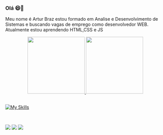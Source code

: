### Olá 😄👋
 Meu nome é Artur Braz estou formado em Analise e Desenvolvimento de Sistemas e buscando vagas de emprego como desenvolvedor WEB.
 <br>
 Atualmente estou aprendendo HTML,CSS e JS
<!--
**ArturBraz/ArturBraz** is a ✨ _special_ ✨ repository because its `README.md` (this file) appears on your GitHub profile.

Here are some ideas to get you started:

- 🔭 I’m currently working on ...
- 🌱 I’m currently learning ...
- 👯 I’m looking to collaborate on ...
- 🤔 I’m looking for help with ...
- 💬 Ask me about ...
- 📫 How to reach me: ...
- 😄 Pronouns: ...
- ⚡ Fun fact: ...
-->

<div align="center">
  <a href="https://github.com/ArturBraz">
  <img height="180em" src="https://github-readme-stats.vercel.app/api?username=ArturBraz&show_icons=true&theme=dark&include_all_commits=true&count_private=true"/>
  <img height="180em" src="https://github-readme-stats.vercel.app/api/top-langs/?username=ArturBraz&layout=compact&langs_count=7&theme=dark"/>
</div>
<div style="display: inline_block"><br>

  [![My Skills](https://skillicons.dev/icons?i=html,css,js,ts,react,tailwind,styledcomponents,postgres,mysql,sqlite,nodejs,docker)](https://skillicons.dev)
 
</div>
  
  ##
 
<div> 
 <div> <br>
  <a href = "mailto:documentos.braz@gmail.com"><img src="https://img.shields.io/badge/-Gmail-%23333?style=for-the-badge&logo=gmail&logoColor=white" target="_blank"></a>
  <a href="https://www.linkedin.com/in/artur-braz-a4631424b/" target="_blank"><img src="https://img.shields.io/badge/-LinkedIn-%230077B5?style=for-the-badge&logo=linkedin&logoColor=white" target="_blank"></a>
  <a href="https://br.pinterest.com/documentosbraz/_saved/" target="_blank"><img src="https://img.shields.io/badge/Pinterest-%23E60023.svg?&style=for-the-badge&logo=Pinterest&logoColor=white" target="_blank"></a>

</div>
 	
